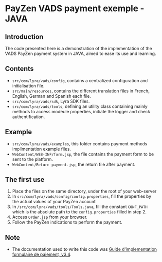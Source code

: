 # PayZen VADS payment exemple - JAVA

## Introduction
The code presented here is a demonstration of the implementation of the VADS PayZen payment system in JAVA, aimed to ease its use and learning.

## Contents
*  `src/com/lyra/vads/config`, contains a centralized configuration and initialisation file.
*  `src/main/resources`, contains the different translation files in French, English, German and Spanish each file.
*  `src/com/lyra/vads/sdk`, Lyra SDK files.
*  `src/com/lyra/vads/tools`, defining an utility class containing mainly methods to access modeule properties, initiate the logger and check authentification.

## Example
* `src/com/lyra/vads/examples`, this folder contains payment methods implimentation example files.
* `WebContent/WEB-INF/form.jsp`, the file contains the payment form to be sent to the platform.
* `WebContent/Return-payment.jsp`, the return file after payment.

## The first use
1. Place the files on the same directory, under the root of your web-server
2. In `src/com/lyra/vads/config/config.properties`, fill the properties by the actual values of your PayZen account
3. In `/src/com/lyra/vads/tools/Tools.java`, fill the constant `CONF_PATH` which is the absolute path to the `config.properties` filled in step 2.
4. Access `Order.jsp` from your browser.
5. Follow the PayZen indications to perform the payment.

## Note
* The documentation used to write this code was [Guide d'implementation formulaire de paiement, v3.4](https://payzen.io).